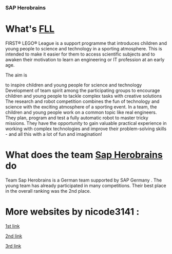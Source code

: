 ### SAP Herobrains

# What's [FLL](https://www.first-lego-league.org/de/allgemeines/was-ist-fll.html)  
FIRST® LEGO® League is a support programme that introduces children and young people to science and technology in a sporting atmosphere. This is intended to make it easier for them to access scientific subjects and to awaken their motivation to learn an engineering or IT profession at an early age. 

The aim is

to inspire children and young people for science and technology
Development of team spirit among the participating groups
to encourage children and young people to tackle complex tasks with creative solutions
The research and robot competition combines the fun of technology and science with the exciting atmosphere of a sporting event. In a team, the children and young people work on a common topic like real engineers. They plan, program and test a fully automatic robot to master tricky missions. They have the opportunity to gain valuable practical experience in working with complex technologies and improve their problem-solving skills - and all this with a lot of fun and imagination!


# What does the team [Sap Herobrains](https://www.rnz.de/nachrichten/wiesloch_artikel,-unermuedlicher-forschergeist-team-sap-hero-brains-nimmt-an-lego-league-teil-_arid,492633.html) do 
Team Sap Herobrains is a German team supported by SAP Germany . The young team has already participated in many competitions. Their best place in the overall ranking was the 2nd place.


# More websites by nicode3141 :
[1st link](https://nicode3141.github.io/nicode3141.github.io-1/)

[2nd link](https://nicode3141.github.io/nicode3141.github.io-2/)

[3rd link](https://nicode3141.github.io/nicode3141.github.io-3/)
